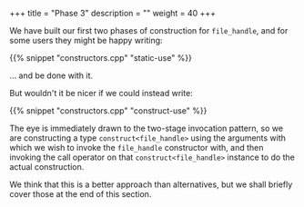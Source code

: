 +++
title = "Phase 3"
description = ""
weight = 40
+++

We have built our first two phases of construction for `file_handle`,
and for some users they might be happy writing:

{{% snippet "constructors.cpp" "static-use" %}}

... and be done with it.

But wouldn't it be nicer if we could instead write:

{{% snippet "constructors.cpp" "construct-use" %}}

The eye is immediately drawn to the two-stage invocation pattern, so we are
constructing a type `construct<file_handle>` using the arguments with which we wish
to invoke the `file_handle` constructor with, and then invoking the
call operator on that `construct<file_handle>` instance to do the
actual construction.

We think that this is a better approach than alternatives, but we
shall briefly cover those at the end of this section.
